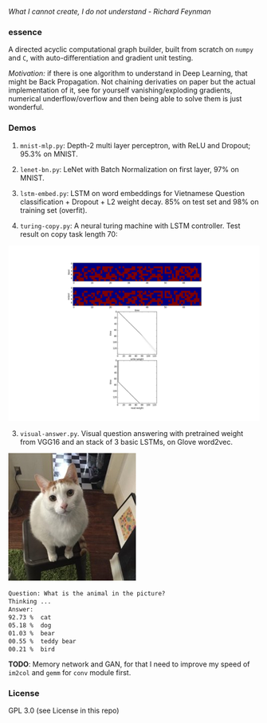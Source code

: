 *What I cannot create, I do not understand - Richard Feynman*

### essence

A directed acyclic computational graph builder, built from scratch on `numpy` and `C`, with auto-differentiation and gradient unit testing.

*Motivation:* if there is one algorithm to understand in Deep Learning, that might be Back Propagation. Not chaining derivaties on paper but the actual implementation of it, see for yourself vanishing/exploding gradients, numerical underflow/overflow and then being able to solve them is just wonderful.

### Demos

1. `mnist-mlp.py`: Depth-2 multi layer perceptron, with ReLU and Dropout; 95.3% on MNIST.

2. `lenet-bn.py`: LeNet with Batch Normalization on first layer, 97% on MNIST.

3. `lstm-embed.py`: LSTM on word embeddings for Vietnamese Question classification + Dropout + L2 weight decay. 85% on test set and 98% on training set (overfit).

4. `turing-copy.py`: A neural turing machine with LSTM controller. Test result on copy task length 70:

![img](turing.png)

3. `visual-answer.py`. Visual question answering with pretrained weight from VGG16 and an stack of 3 basic LSTMs, on Glove word2vec.

![img](test.jpg)

```
Question: What is the animal in the picture?
Thinking ...
Answer:
92.73 %  cat
05.18 %  dog
01.03 %  bear
00.55 %  teddy bear
00.21 %  bird
```


**TODO**: Memory network and GAN, for that I need to improve my speed of `im2col` and `gemm` for `conv` module first.

### License
GPL 3.0 (see License in this repo)